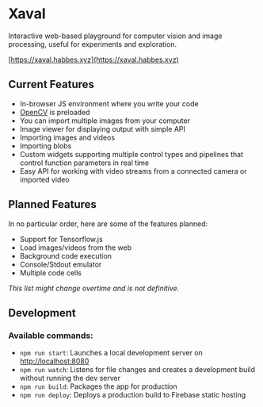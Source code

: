 # Xaval

Interactive web-based playground for computer vision and image processing, useful for experiments and exploration.

[https://xaval.habbes.xyz](https://xaval.habbes.xyz)

## Current Features

- In-browser JS environment where you write your code
- [OpenCV](https://docs.opencv.org/3.4.1/d5/d10/tutorial_js_root.html) is preloaded
- You can import multiple images from your computer
- Image viewer for displaying output with simple API
- Importing images and videos
- Importing blobs
- Custom widgets supporting multiple control types and pipelines that control function parameters in real time
- Easy API for working with video streams from a connected camera or imported video

## Planned Features

In no particular order, here are some of the features planned:

- Support for Tensorflow.js
- Load images/videos from the web
- Background code execution
- Console/Stdout emulator
- Multiple code cells

*This list might change overtime and is not definitive.*

## Development

### Available commands:

- `npm run start`: Launches a local development server on [http://localhost:8080](http://localhost:8080)
- `npm run watch`: Listens for file changes and creates a development build without running the dev server
- `npm run build`: Packages the app for production
- `npm run deploy`: Deploys a production build to Firebase static hosting